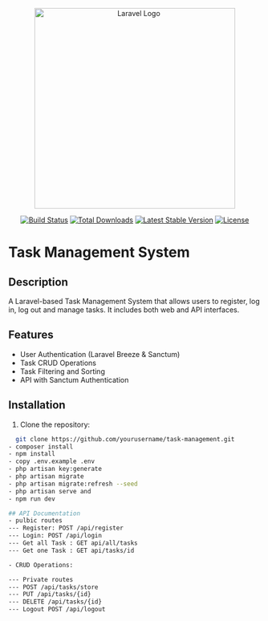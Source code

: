 <p align="center"><a href="https://laravel.com" target="_blank"><img src="https://raw.githubusercontent.com/laravel/art/master/logo-lockup/5%20SVG/2%20CMYK/1%20Full%20Color/laravel-logolockup-cmyk-red.svg" width="400" alt="Laravel Logo"></a></p>

<p align="center">
<a href="https://github.com/laravel/framework/actions"><img src="https://github.com/laravel/framework/workflows/tests/badge.svg" alt="Build Status"></a>
<a href="https://packagist.org/packages/laravel/framework"><img src="https://img.shields.io/packagist/dt/laravel/framework" alt="Total Downloads"></a>
<a href="https://packagist.org/packages/laravel/framework"><img src="https://img.shields.io/packagist/v/laravel/framework" alt="Latest Stable Version"></a>
<a href="https://packagist.org/packages/laravel/framework"><img src="https://img.shields.io/packagist/l/laravel/framework" alt="License"></a>
</p>

# Task Management System

## Description
A Laravel-based Task Management System that allows users to register, log in, log out and manage tasks. It includes both web and API interfaces.

## Features
- User Authentication (Laravel Breeze & Sanctum)
- Task CRUD Operations
- Task Filtering and Sorting
- API with Sanctum Authentication

## Installation
1. Clone the repository:   
 ```bash
   git clone https://github.com/yourusername/task-management.git
- composer install
- npm install   
- copy .env.example .env
- php artisan key:generate
- php artisan migrate
- php artisan migrate:refresh --seed
- php artisan serve and
- npm run dev

## API Documentation
- pulbic routes
--- Register: POST /api/register
--- Login: POST /api/login
--- Get all Task : GET api/all/tasks
--- Get one Task : GET api/tasks/id

- CRUD Operations:

--- Private routes
--- POST /api/tasks/store
--- PUT /api/tasks/{id}
--- DELETE /api/tasks/{id}
--- Logout POST /api/logout


